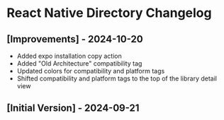 # React Native Directory Changelog

## [Improvements] - 2024-10-20

- Added expo installation copy action
- Added "Old Architecture" compatibility tag
- Updated colors for compatibility and platform tags
- Shifted compatibility and platform tags to the top of the library detail view

## [Initial Version] - 2024-09-21
